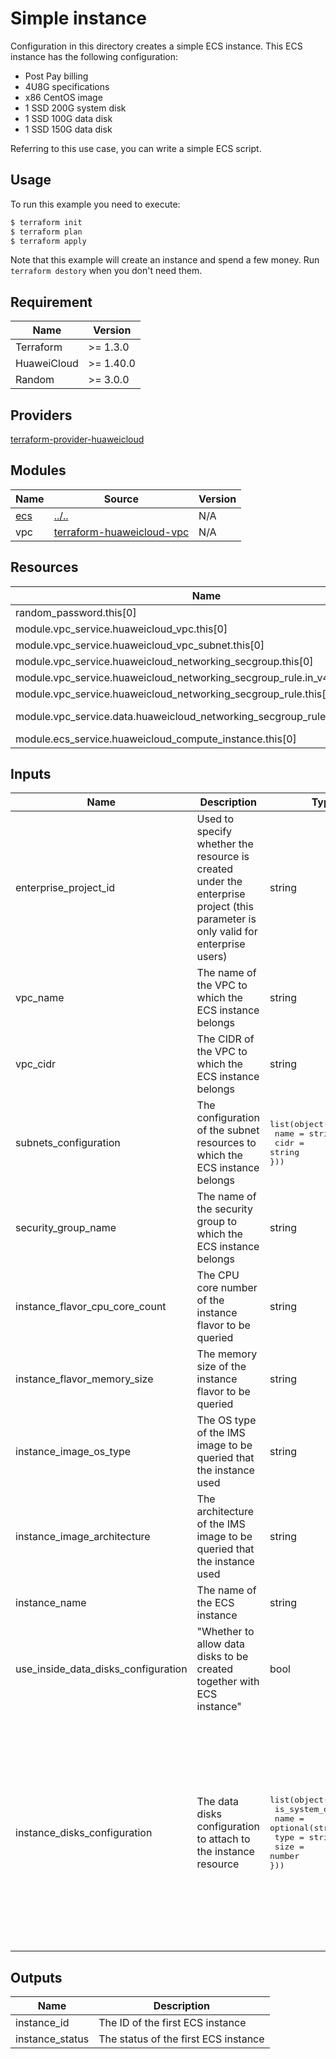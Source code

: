 # Simple instance

Configuration in this directory creates a simple ECS instance.
This ECS instance has the following configuration:

- Post Pay billing
- 4U8G specifications
- x86 CentOS image
- 1 SSD 200G system disk
- 1 SSD 100G data disk
- 1 SSD 150G data disk

Referring to this use case, you can write a simple ECS script.

## Usage

To run this example you need to execute:

```bash
$ terraform init
$ terraform plan
$ terraform apply
```

Note that this example will create an instance and spend a few money. Run `terraform destory` when you don't need them.

## Requirement

| Name | Version |
|------|---------|
| Terraform | >= 1.3.0 |
| HuaweiCloud | >= 1.40.0 |
| Random | >= 3.0.0 |

## Providers

[terraform-provider-huaweicloud](https://github.com/huaweicloud/terraform-provider-huaweicloud)

## Modules

| Name | Source | Version |
|------|--------|---------|
| <a name="module_ecs"></a>[ecs](#module\_ecs) | [../..](../../README.md) | N/A |
| vpc | [terraform-huaweicloud-vpc](https://github.com/terraform-huaweicloud-modules/terraform-huaweicloud-vpc) | N/A |

## Resources

| Name | Type |
|------|------|
| random_password.this[0] | resource |
| module.vpc_service.huaweicloud_vpc.this[0] | resource |
| module.vpc_service.huaweicloud_vpc_subnet.this[0] | resource |
| module.vpc_service.huaweicloud_networking_secgroup.this[0] | resource |
| module.vpc_service.huaweicloud_networking_secgroup_rule.in_v4_self_group[0] | resource |
| module.vpc_service.huaweicloud_networking_secgroup_rule.this[0] | resource |
| module.vpc_service.data.huaweicloud_networking_secgroup_rules.this[0] | data source |
| module.ecs_service.huaweicloud_compute_instance.this[0] | resource |

## Inputs

| Name | Description | Type | value |
|------|-------------|------|---------------|
| enterprise_project_id | Used to specify whether the resource is created under the enterprise project (this parameter is only valid for enterprise users) | string | "0" |
| vpc_name | The name of the VPC to which the ECS instance belongs | string | "demo" |
| vpc_cidr | The CIDR of the VPC to which the ECS instance belongs | string | "192.168.0.0/16" |
| subnets_configuration | The configuration of the subnet resources to which the ECS instance belongs | <pre>list(object({<br>  name = string<br>  cidr = string<br>}))</pre> | <pre>[<br>  {<br>    "name": "demo",<br>    "cidr": "192.168.0.0/20"<br>  }<br>]</pre> |
| security_group_name | The name of the security group to which the ECS instance belongs | string | "demo" |
| instance_flavor_cpu_core_count | The CPU core number of the instance flavor to be queried | string | 4 |
| instance_flavor_memory_size | The memory size of the instance flavor to be queried | string | 8 |
| instance_image_os_type | The OS type of the IMS image to be queried that the instance used | string | "CentOS" |
| instance_image_architecture | The architecture of the IMS image to be queried that the instance used | string | "x86" |
| instance_name | The name of the ECS instance | string | "demo" |
| use_inside_data_disks_configuration | "Whether to allow data disks to be created together with ECS instance" | bool | true |
| instance_disks_configuration | The data disks configuration to attach to the instance resource | <pre>list(object({<br>  is_system_disk = bool<br>  name           = optional(string, "")<br>  type           = string<br>  size           = number<br>}))</pre> | <pre>[<br>  {<br>    is_system_disk = true,<br>    type           = "SSD",<br>    size           = 200<br>  },<br>  {<br>    is_system_disk = false,<br>    name           = "data-disk-demo-0",<br>    type           = "SSD",<br>    size           = 100<br>  },<br>  {<br>    is_system_disk = false,<br>    name           = "data-disk-demo-1",<br>    type           = "SSD",<br>    size           = 150<br>  }<br>]</pre> |

## Outputs

| Name | Description |
|------|-------------|
| instance_id | The ID of the first ECS instance |
| instance_status | The status of the first ECS instance |
